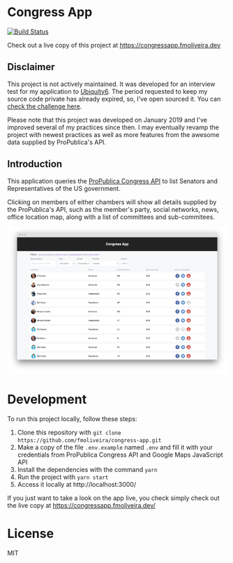 # Congress App

[![Build Status](https://travis-ci.org/fmoliveira/congress-app.svg?branch=master)](https://travis-ci.org/fmoliveira/congress-app)

Check out a live copy of this project at https://congressapp.fmoliveira.dev

## Disclaimer

This project is not actively maintained. It was developed for an interview test for my application to [Ubiquity6](https://ubiquity6.com/). The period requested to keep my source code private has already expired, so, I've open sourced it. You can [check the challenge here](CODING_EXERCISE.md).

Please note that this project was developed on January 2019 and I've improved several of my practices since then. I may eventually revamp the project with newest practices as well as more features from the awesome data supplied by ProPublica's API.

## Introduction

This application queries the [ProPublica Congress API](https://projects.propublica.org/api-docs/congress-api/members/#lists-of-members) to list Senators and Representatives of the US government.

Clicking on members of either chambers will show all details supplied by the ProPublica's API, such as the member's party, social networks, news, office location map, along with a list of committees and sub-commitees.

![Congres App List View at the Homepage](assets/congress-app.png)

# Development

To run this project locally, follow these steps:

1. Clone this repository with `git clone https://github.com/fmoliveira/congress-app.git`
2. Make a copy of the file `.env.example` named `.env` and fill it with your credentials from ProPublica Congress API and Google Maps JavaScript API
3. Install the dependencies with the command `yarn`
4. Run the project with `yarn start`
5. Access it locally at http://localhost:3000/

If you just want to take a look on the app live, you check simply check out the live copy at https://congressapp.fmoliveira.dev/

# License

MIT
